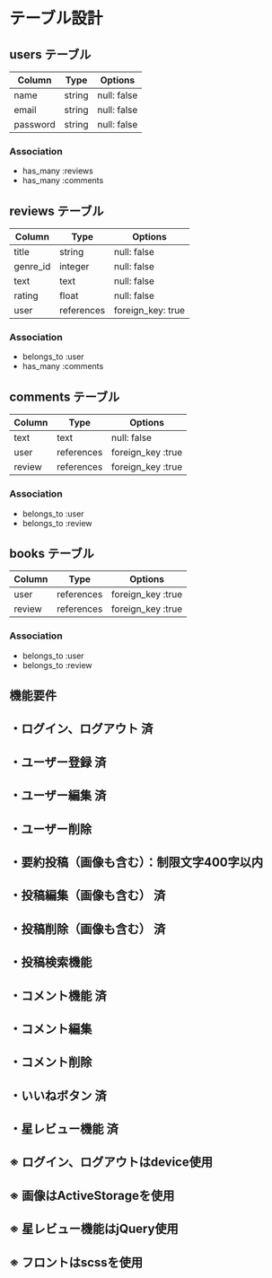 # テーブル設計

## users テーブル

| Column   | Type   | Options     |
| -------- | ------ | ----------- |
| name     | string | null: false |
| email    | string | null: false |
| password | string | null: false |

### Association

- has_many :reviews
- has_many :comments

## reviews テーブル

| Column   | Type       | Options           |
| -------- | ---------- | ----------------  |
| title    | string     | null: false       |
| genre_id | integer    | null: false       |
| text     | text       | null: false       |
| rating   | float      | null: false       |
| user     | references | foreign_key: true |


### Association

- belongs_to :user
- has_many   :comments

## comments テーブル

| Column   | Type       | Options           |
| -------- | ---------- | ----------------- |
| text     | text       | null: false       |
| user     | references | foreign_key :true |
| review   | references | foreign_key :true |

### Association

- belongs_to :user
- belongs_to :review

## books テーブル

| Column   | Type       | Options           |
| -------- | ---------- | ----------------- |
| user     | references | foreign_key :true |
| review   | references | foreign_key :true |

### Association

- belongs_to :user
- belongs_to :review

##  機能要件
## ・ログイン、ログアウト 済
## ・ユーザー登録 済
## ・ユーザー編集 済
## ・ユーザー削除
## ・要約投稿（画像も含む）：制限文字400字以内
## ・投稿編集（画像も含む） 済
## ・投稿削除（画像も含む） 済
## ・投稿検索機能
## ・コメント機能 済
## ・コメント編集 
## ・コメント削除
## ・いいねボタン 済
## ・星レビュー機能 済

## ※ ログイン、ログアウトはdevice使用
## ※ 画像はActiveStorageを使用
## ※ 星レビュー機能はjQuery使用
## ※ フロントはscssを使用

